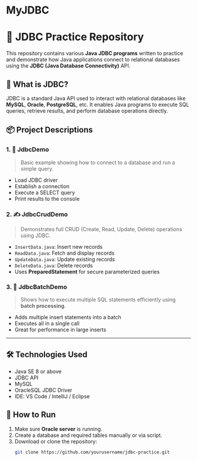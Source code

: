 # MyJDBC
# 🔗 JDBC Practice Repository

This repository contains various **Java JDBC programs** written to practice and demonstrate how Java applications connect to relational databases using the **JDBC (Java Database Connectivity)** API.

## 📘 What is JDBC?

JDBC is a standard Java API used to interact with relational databases like **MySQL**, **Oracle**, **PostgreSQL**, etc. It enables Java programs to execute SQL queries, retrieve results, and perform database operations directly.

## 📦 Project Descriptions

### 1. 🧪 JdbcDemo

> Basic example showing how to connect to a database and run a simple query.

- Load JDBC driver
- Establish a connection
- Execute a SELECT query
- Print results to the console

### 2. ✍️ JdbcCrudDemo

> Demonstrates full CRUD (Create, Read, Update, Delete) operations using JDBC.

- `InsertData.java`: Insert new records
- `ReadData.java`: Fetch and display records
- `UpdateData.java`: Update existing records
- `DeleteData.java`: Delete records
- Uses **PreparedStatement** for secure parameterized queries

### 3. 🚀 JdbcBatchDemo

> Shows how to execute multiple SQL statements efficiently using **batch processing**.

- Adds multiple insert statements into a batch
- Executes all in a single call
- Great for performance in large inserts

---
## 🛠️ Technologies Used

- Java SE 8 or above
- JDBC API
- MySQL 
- OracleSQL JDBC Driver 
- IDE: VS Code / IntelliJ / Eclipse

## 🚀 How to Run

1. Make sure **Oracle server** is running.
2. Create a database and required tables manually or via script.
3. Download or clone the repository:
   ```bash
   git clone https://github.com/yourusername/jdbc-practice.git
